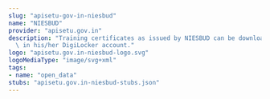 ```yaml
---
slug: "apisetu-gov-in-niesbud"
name: "NIESBUD"
provider: "apisetu.gov.in"
description: "Training certificates as issued by NIESBUD can be downloaded by Citizen\
  \ in his/her DigiLocker account."
logo: "apisetu.gov.in-niesbud-logo.svg"
logoMediaType: "image/svg+xml"
tags:
- name: "open_data"
stubs: "apisetu.gov.in-niesbud-stubs.json"
---
```


